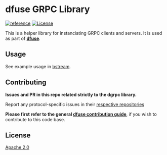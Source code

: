 # dfuse GRPC Library

[![reference](https://img.shields.io/badge/godoc-reference-5272B4.svg?style=flat-square)](https://pkg.go.dev/github.com/dfuse-io/dgrpc)
[![License](https://img.shields.io/badge/License-Apache%202.0-blue.svg)](https://opensource.org/licenses/Apache-2.0)

This is a helper library for instanciating GRPC clients and servers.
It is used as part of **[dfuse](https://github.com/dfuse-io/dfuse)**.


## Usage

See example usage in [bstream](https://github.com/dfuse-io/bstream).

## Contributing

**Issues and PR in this repo related strictly to the dgrpc library.**

Report any protocol-specific issues in their
[respective repositories](https://github.com/dfuse-io/dfuse#protocols)

**Please first refer to the general
[dfuse contribution guide](https://github.com/dfuse-io/dfuse/blob/master/CONTRIBUTING.md)**,
if you wish to contribute to this code base.


## License

[Apache 2.0](LICENSE)
